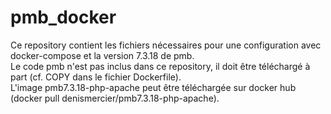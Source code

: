 # pmb_docker

Ce repository contient les fichiers nécessaires pour une configuration avec docker-compose et la version 7.3.18 de pmb.  
Le code pmb n'est pas inclus dans ce repository, il doit être téléchargé à part (cf. COPY dans le fichier Dockerfile).  
L'image pmb7.3.18-php-apache peut être téléchargée sur docker hub (docker pull denismercier/pmb7.3.18-php-apache).
